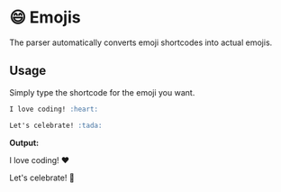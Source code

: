 # 😄 Emojis

The parser automatically converts emoji shortcodes into actual emojis.

## Usage

Simply type the shortcode for the emoji you want.

```markdown
I love coding! :heart:

Let's celebrate! :tada:
```

**Output:**

I love coding! ❤️

Let's celebrate! 🎉
